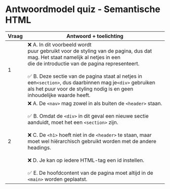 # Antwoordmodel quiz - Semantische HTML

| Vraag | Antwoord + toelichting                                                                                                                                                                                                                                                                                                                                                                                                                           |
|-------|--------------------------------------------------------------------------------------------------------------------------------------------------------------------------------------------------------------------------------------------------------------------------------------------------------------------------------------------------------------------------------------------------------------------------------------------------|
| 1     | ❌ A. In dit voorbeeld wordt <div> puur gebruikt voor de styling van de pagina, dus dat mag. Het staat namelijk al netjes in een <section> die de introductie van de pagina representeert.<br><br>✅ B. Deze sectie van de pagina staat al netjes in een`<section>`, dus daarbinnen mag je`<div>` gebruiken als het puur voor de styling nodig is en geen inhoudelijke waarde heeft.                                                               |
| 2     | ❌ A. De `<nav>` mag zowel in als buiten de `<header>` staan. <br><br>✅ B. Omdat de `<div>` in dit geval een nieuwe sectie aanduidt, moet het een `<section>` zijn.<br><br>❌ C. De `<h1>` hoeft niet in de `<header>` te staan, maar moet wel hiërarchisch gebruikt worden met de andere headings.<br><br>❌ D. Je kan op iedere HTML-tag een id instellen.<br><br>✅ E. De hoofdcontent van de pagina moet altijd in de `<main>` worden geplaatst. |


